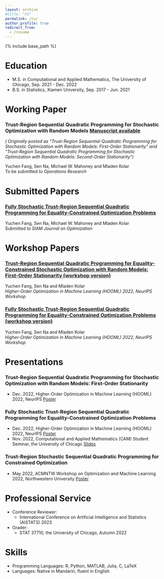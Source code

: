 ```yaml
---
layout: archive
#title: "CV"
permalink: /cv/
author_profile: true
redirect_from:
  - /resume
---
```


{% include base_path %}

Education
======
* M.S. in Computational and Applied Mathematics, The University of Chicago, Sep. 2021 - Dec. 2022
* B.S. in Statistics, Xiamen University, Sep. 2017 - Jun. 2021


Working Paper
======
### Trust-Region Sequential Quadratic Programming for Stochastic Optimization with Random Models [Manuscript available](https://www.dropbox.com/s/ju0nxky2b2iszzi/_Journal__TR_SQP_STORM__Second_Order_Stationarity.pdf?dl=0)
*( Originally posted as "Trust-Region Sequential Quadratic Programming for Stochastic Optimization with Random Models: First-Order Stationarity" and "Trust-Region Sequential Quadratic Programming for Stochastic Optimization with Random Models: Second-Order Stationarity")*

Yuchen Fang, Sen Na, Michael W. Mahoney and Mladen Kolar  
To be submitted to *Operations Research*


Submitted Papers
======
### [Fully Stochastic Trust-Region Sequential Quadratic Programming for Equality-Constrained Optimization Problems](https://arxiv.org/abs/2211.15943)
Yuchen Fang, Sen Na, Michael W. Mahoney and Mladen Kolar  
Submitted to *SIAM Journal on Optimization*


Workshop Papers
======
### [Trust-Region Sequential Quadratic Programming for Equality-Constrained Stochastic Optimization with Random Models: First-Order Stationarity (workshop version)](https://www.dropbox.com/s/385ch07gldbrier/HOOWorkshop_TR-SQP-STORM_First_Order_Stationarity.pdf?dl=0)  
Yuchen Fang, Sen Na and Mladen Kolar  
*Higher-Order Optimization in Machine Learning (HOOML) 2022, NeurIPS Workshop*

### [Fully Stochastic Trust-Region Sequential Quadratic Programming for Equality-Constrained Optimization Problems (workshop version)](https://www.dropbox.com/s/fkkajoy3ue3o4ix/HOOWorkshop_TR-StoSQP.pdf?dl=0)  
Yuchen Fang, Sen Na and Mladen Kolar  
*Higher-Order Optimization in Machine Learning (HOOML) 2022, NeurIPS Workshop*

Presentations
=====
### Trust-Region Sequential Quadratic Programming for Stochastic Optimization with Random Models: First-Order Stationarity
* Dec. 2022, Higher-Order Optimization in Machine Learning (HOOML) 2022, NeurIPS [Poster](https://www.dropbox.com/s/d7851yay0k3546i/HOO_Poster__TR_SQP_STORM.pdf?dl=0)

### Fully Stochastic Trust-Region Sequential Quadratic Programming for Equality-Constrained Optimization Problems
* Dec. 2022, Higher-Order Optimization in Machine Learning (HOOML) 2022, NeurIPS [Poster](https://www.dropbox.com/s/fkgw7fg6uvypwla/HOO_Poster__TR_StoSQP.pdf?dl=0)
* Nov. 2022, Computational and Applied Mathematics (CAM) Student Seminar, the University of Chicago [Slides](https://www.dropbox.com/s/ez5zevsyfxjflnh/CAM_Seminar_TRStoSQP.pdf?dl=0)

### Trust-Region Stochastic Sequential Quadratic Programming for Constrained Optimization
* May 2022, ACMNTW Workshop on Optimization and Machine Learning 2022, Northwestern University [Poster](https://www.dropbox.com/s/7lv4gpv1o8lfo3c/ACMNTW_Poster.pdf?dl=0)

Professional Service
======
* Conference Reviewer: 
  * International Conference on Artificial Intelligence and Statistics (AISTATS) 2023
* Grader:
  * STAT 37710, the University of Chicago, Autumn 2022

Skills
====
* Programming Languages: R, Python, MATLAB, Julia, C, LaTeX
* Languages: Native in Mandarin, fluent in English
